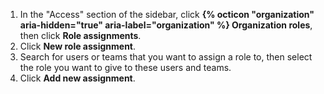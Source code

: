 1. In the "Access" section of the sidebar, click **{% octicon "organization" aria-hidden="true" aria-label="organization" %} Organization roles**, then click **Role assignments**.
1. Click **New role assignment**.
1. Search for users or teams that you want to assign a role to, then select the role you want to give to these users and teams.
1. Click **Add new assignment**.

